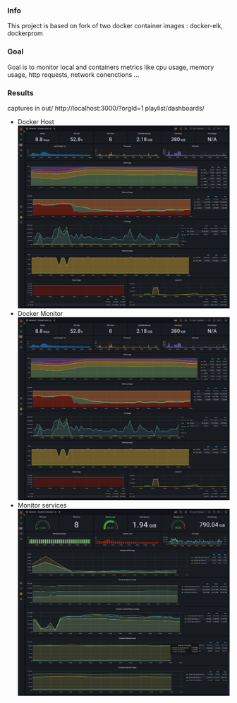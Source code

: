 ### Info
This project is based on fork of two docker container images : docker-elk, dockerprom
### Goal
Goal is to monitor local and containers metrics like cpu usage, memory usage, http requests, network conenctions ...
### Results
captures in out/
http://localhost:3000/?orgId=1
playlist/dashboards/
- Docker Host
![image description](./out/screencapture-localhost-3000-d-H9DT-s14k-docker-host-yaslbk-machine.png)
- Docker Monitor
![image description](./out/screencapture-localhost-3000-d-H9DT-s14k-docker-host-yaslbk-machine.png)
- Monitor services
![image description](./out/screencapture-localhost-3000-d-qXDTas1Vz-docker-containers-yaslbk-machine.png)

